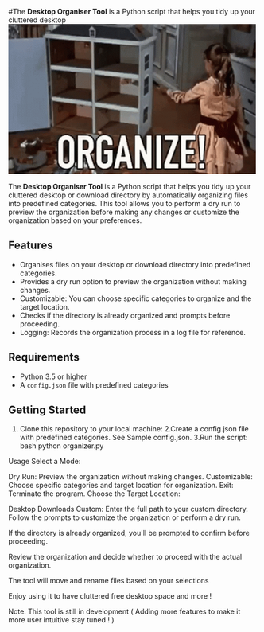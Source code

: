 #The **Desktop Organiser Tool** is a Python script that helps you tidy up your cluttered desktop
![Demo](desktop.gif)

The **Desktop Organiser Tool** is a Python script that helps you tidy up your cluttered desktop or download directory by automatically organizing files into predefined categories. This tool allows you to perform a dry run to preview the organization before making any changes or customize the organization based on your preferences.

## Features

- Organises files on your desktop or download directory into predefined categories.
- Provides a dry run option to preview the organization without making changes.
- Customizable: You can choose specific categories to organize and the target location.
- Checks if the directory is already organized and prompts before proceeding.
- Logging: Records the organization process in a log file for reference.

## Requirements

- Python 3.5 or higher
- A `config.json` file with predefined categories

## Getting Started

1. Clone this repository to your local machine:
2.Create a config.json file with predefined categories.
See Sample config.json.
3.Run the script:
bash
python organizer.py

Usage
Select a Mode:

Dry Run: Preview the organization without making changes.
Customizable: Choose specific categories and target location for organization.
Exit: Terminate the program.
Choose the Target Location:

Desktop
Downloads
Custom: Enter the full path to your custom directory.
Follow the prompts to customize the organization or perform a dry run.

If the directory is already organized, you'll be prompted to confirm before proceeding.

Review the organization and decide whether to proceed with the actual organization.

The tool will move and rename files based on your selections

Enjoy using it to have cluttered free desktop space and more ! 

Note: This tool is still in development ( Adding more features to make it more user intuitive stay tuned ! ) 
